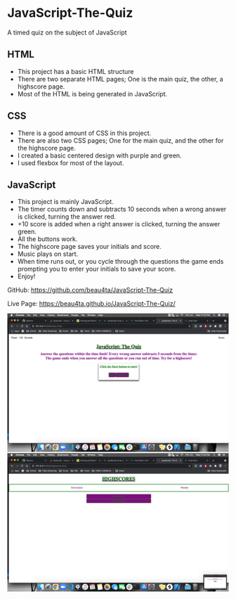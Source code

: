 # JavaScript-The-Quiz
A timed quiz on the subject of JavaScript

## HTML
* This project has a basic HTML structure
* There are two separate HTML pages; One is the main quiz, the other, a highscore page.
* Most of the HTML is being generated in JavaScript.

## CSS
* There is a good amount of CSS in this project.
* There are also two CSS pages; One for the main quiz, and the other for the highscore page.
* I created a basic centered design with purple and green.
* I used flexbox for most of the layout.

## JavaScript
* This project is mainly JavaScript.
* The timer counts down and subtracts 10 seconds when a wrong answer is clicked, turning the answer red.
* +10 score is added when a right answer is clicked, turning the answer green.
* All the buttons work.
* The highscore page saves your initials and score.
* Music plays on start.
* When time runs out, or you cycle through the questions the game ends prompting you to enter your initials to save your score.
* Enjoy!


GitHub: https://github.com/beau4ta/JavaScript-The-Quiz

Live Page: https://beau4ta.github.io/JavaScript-The-Quiz/

<img src="quizpic1.png">
<img src="quizpic2.png">